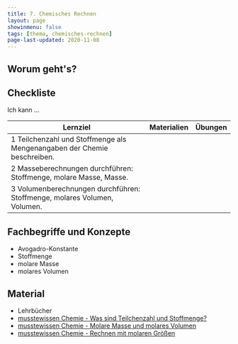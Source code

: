 ```yaml
---
title: 7. Chemisches Rechnen
layout: page
showinmenu: false
tags: [thema, chemisches-rechnen]
page-last-updated: 2020-11-08
---
```


## Worum geht's?



## Checkliste

Ich kann ...

| Lernziel | Materialien | Übungen |
| ---      | ---         | ---     |
| 1 Teilchenzahl und Stoffmenge als Mengenangaben der Chemie beschreiben. |  |  |
| 2 Masseberechnungen durchführen: Stoffmenge, molare Masse, Masse. |  |  |
| 3 Volumenberechnungen durchführen: Stoffmenge, molares Volumen, Volumen. |  |  |

## Fachbegriffe und Konzepte

- Avogadro-Konstante
- Stoffmenge
- molare Masse
- molares Volumen

## Material

- Lehrbücher
- [musstewissen Chemie - Was sind Teilchenzahl und Stoffmenge?](https://www.youtube.com/watch?v=WDXYXykdkMQ)
- [musstewissen Chemie - Molare Masse und molares Volumen](https://www.youtube.com/watch?v=f0CcWMx1_ns)
- [musstewissen Chemie - Rechnen mit molaren Größen](https://www.youtube.com/watch?v=Mp9ss59KoWI)
